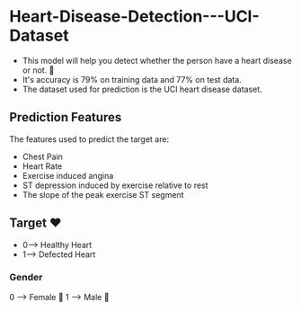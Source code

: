 # Heart-Disease-Detection---UCI-Dataset
- This model will help you detect whether the person have a heart disease or not. 🙌
- It's accuracy is 79% on training data and 77% on test data. 
- The dataset used for prediction is the UCI heart disease dataset.
## Prediction Features
The features used to predict the target are:
- Chest Pain
- Heart Rate
- Exercise induced angina
- ST depression induced by exercise relative to rest
- The slope of the peak exercise ST segment
## Target ❤️
- 0--> Healthy Heart
- 1--> Defected Heart
### Gender
0 --> Female 👩
1 --> Male 👨
